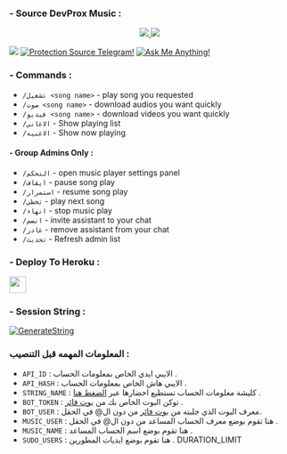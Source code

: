 ### - Source DevProx Music : 

<p align="center">
  <a href="https://github.com/iq0abs/ProxMusic/stargazers">
    <img src="https://img.shields.io/github/stars/iq0abs/ProxMusic?style=social">

  </a>
  
  <a href="https://github.com/iq0abs/ProxMusic/fork">
    <img src="https://img.shields.io/github/forks/iq0abs/ProxMusic?label=Fork&style=social">

  </a>  
</p>

<a href="https://telegram.dog/GroupMusicPlaybot"><img src="https://img.shields.io/badge/Telegram-Ch-blue.svg?logo=telegram"></a>
[![Protection Source Telegram!](https://badgen.net/badge/Protection%20Source/Telegram/blue?icon=github)](https://github.com/iq0abs/ProxMusic)
[![Ask Me Anything!](https://img.shields.io/badge/🤔%20Ask%20me-anything-1abc9c.svg)](https://telegram.dog/IQA_bot)

### - Commands :
- `/تشغيل <song name>` - play song you requested
- `/صوت <song name>` - download audios you want quickly
- `/فيديو <song name>` - download videos you want quickly
- `/الاغاني` - Show playing list
- `/الاغنيه` - Show now playing

#### - Group Admins Only : 
   - `/التحكم` - open music player settings panel
   - `/ايقاف` - pause song play
   - `/استمرار` - resume song play
   - `/تخطي` - play next song
   - `/انهاء` - stop music play
   - `/انضم` - invite assistant to your chat
   - `/غادر` - remove assistant from your chat
   - `/تحديث` - Refresh admin list

### - Deploy To Heroku : 

<p align="left">
  <a href="https://heroku.com/deploy?template=https://github.com/iq0abs/ProxMusic">
     <img height="30px" src="https://img.shields.io/badge/Deploy%20To%20Heroku-blueviolet?style=for-the-badge&logo=heroku">
  </a>

### - Session String : 
[![GenerateString](https://img.shields.io/badge/repl.it-generateString-yellowgreen)](https://replit.com/@iq0abs/generate-pyrogram-session-string#DevProx.py)

### المعلومات المهمه قبل التنصيب : 
   - `API_ID` :  الايبي ايدي الخاص بمعلومات الحساب .
   - `API_HASH` :   الايبي هاش الخاص بمعلومات الحساب .
   - `STRING_NAME` :  كليشة معلومات الحساب تستطيع احضارها عبر [الضغط هنا](https://replit.com/@iq0abs/generate-pyrogram-session-string#DevProx.py) .
   - `BOT_TOKEN` :  توكن البوت الخاص بك من [بوت فائر](https://t.me/botfather) .
   - `BOT_USER` :  معرف البوت الذي جلبته من [بوت فائر](https://t.me/botfather) من دون ال@ في الحقل.
   - `MUSIC_USER` :  هنا تقوم بوضع معرف الحساب المساعد من دون ال@ في الحقل .
   - `MUSIC_NAME` :  هنا تقوم بوضع اسم الحساب المساعد .
   - `SUDO_USERS` :  هنا تقوم بوضع ايديات المطورين .
   DURATION_LIMIT
   

